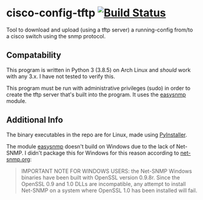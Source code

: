 # cisco-config-tftp [![Build Status](https://travis-ci.com/strohmy86/cisco-config-tftp.svg?branch=master)](https://travis-ci.com/strohmy86/cisco-config-tftp)
Tool to download and upload (using a tftp server) a running-config from/to a cisco switch using the snmp protocol.

## Compatability
This program is written in Python 3 (3.8.5) on Arch Linux and *should* work with any 3.x. I have not tested to verify this.

This program must be run with administrative privileges (sudo) in order to create the tftp server that's built into the program. It uses the [easysnmp](https://github.com/kamakazikamikaze/easysnmp) module.

## Additional Info     
The binary executables in the repo are for Linux, made using [PyInstaller](http://www.pyinstaller.org/).

The module [easysnmp](https://github.com/kamakazikamikaze/easysnmp) doesn't build on Windows due to the lack of Net-SNMP. I didn't package this for Windows for this reason according to [net-snmp.org](http://www.net-snmp.org/download.html):
> IMPORTANT NOTE FOR WINDOWS USERS: the Net-SNMP Windows binaries have been built with OpenSSL version 0.9.8r. Since the OpenSSL 0.9 and 1.0 DLLs are incompatible, any attempt to install Net-SNMP on a system where OpenSSL 1.0 has been installed will fail. 

